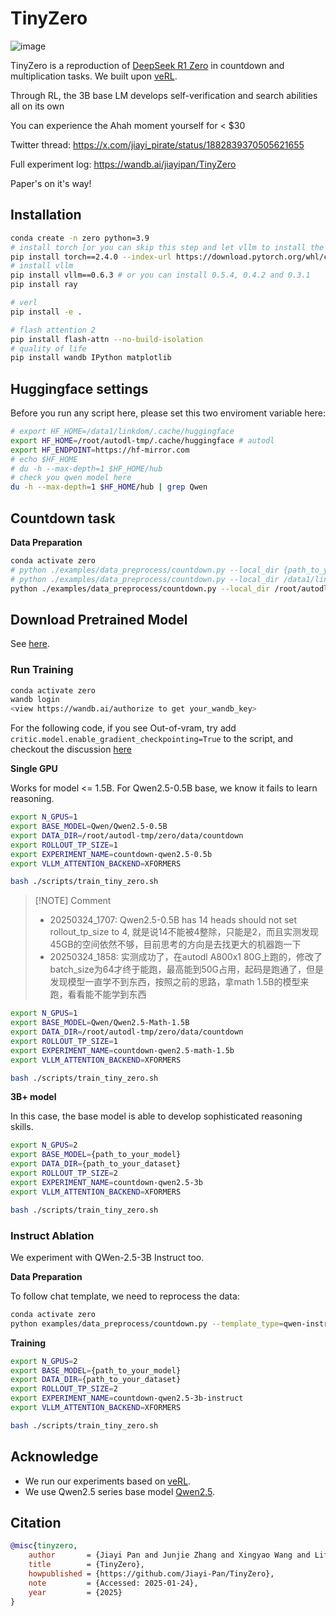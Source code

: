 # TinyZero
![image](cover.png)

TinyZero is a reproduction of [DeepSeek R1 Zero](https://github.com/deepseek-ai/DeepSeek-R1) in countdown and multiplication tasks. We built upon [veRL](https://github.com/volcengine/verl).

Through RL, the 3B base LM develops self-verification and search abilities all on its own 

You can experience the Ahah moment yourself for < $30 

Twitter thread: https://x.com/jiayi_pirate/status/1882839370505621655

Full experiment log: https://wandb.ai/jiayipan/TinyZero

Paper's on it's way!

## Installation

```bash
conda create -n zero python=3.9
# install torch [or you can skip this step and let vllm to install the correct version for you]
pip install torch==2.4.0 --index-url https://download.pytorch.org/whl/cu121
# install vllm
pip install vllm==0.6.3 # or you can install 0.5.4, 0.4.2 and 0.3.1
pip install ray

# verl
pip install -e .

# flash attention 2
pip install flash-attn --no-build-isolation
# quality of life
pip install wandb IPython matplotlib
```

## Huggingface settings

Before you run any script here, please set this two enviroment variable here:

```bash
# export HF_HOME=/data1/linkdom/.cache/huggingface
export HF_HOME=/root/autodl-tmp/.cache/huggingface # autodl
export HF_ENDPOINT=https://hf-mirror.com
# echo $HF_HOME
# du -h --max-depth=1 $HF_HOME/hub
# check you qwen model here
du -h --max-depth=1 $HF_HOME/hub | grep Qwen
```

## Countdown task

**Data Preparation**

```bash
conda activate zero
# python ./examples/data_preprocess/countdown.py --local_dir {path_to_your_dataset}
# python ./examples/data_preprocess/countdown.py --local_dir /data1/linkdom/zero_data
python ./examples/data_preprocess/countdown.py --local_dir /root/autodl-tmp/zero/data/countdown
```

## Download Pretrained Model

See [here](./demo/download_model.py).

### Run Training

```bash
conda activate zero
wandb login
<view https://wandb.ai/authorize to get your_wandb_key>
```

For the following code, if you see Out-of-vram, try add `critic.model.enable_gradient_checkpointing=True` to the script, and checkout the discussion [here](https://github.com/Jiayi-Pan/TinyZero/issues/5#issuecomment-2624161643)

**Single GPU**

Works for model <= 1.5B. For Qwen2.5-0.5B base, we know it fails to learn reasoning.

```bash
export N_GPUS=1
export BASE_MODEL=Qwen/Qwen2.5-0.5B
export DATA_DIR=/root/autodl-tmp/zero/data/countdown
export ROLLOUT_TP_SIZE=1
export EXPERIMENT_NAME=countdown-qwen2.5-0.5b
export VLLM_ATTENTION_BACKEND=XFORMERS

bash ./scripts/train_tiny_zero.sh
```

> [!NOTE] Comment
> - 20250324_1707: Qwen2.5-0.5B has 14 heads should not set rollout_tp_size to 4, 就是说14不能被4整除，只能是2，而且实测发现45GB的空间依然不够，目前思考的方向是去找更大的机器跑一下
> - 20250324_1858: 实测成功了，在autodl A800x1 80G上跑的，修改了batch_size为64才终于能跑，最高能到50G占用，起码是跑通了，但是发现模型一直学不到东西，按照之前的思路，拿math 1.5B的模型来跑，看看能不能学到东西

```bash
export N_GPUS=1
export BASE_MODEL=Qwen/Qwen2.5-Math-1.5B
export DATA_DIR=/root/autodl-tmp/zero/data/countdown
export ROLLOUT_TP_SIZE=1
export EXPERIMENT_NAME=countdown-qwen2.5-math-1.5b
export VLLM_ATTENTION_BACKEND=XFORMERS

bash ./scripts/train_tiny_zero.sh
```

**3B+ model**

In this case, the base model is able to develop sophisticated reasoning skills.

```bash
export N_GPUS=2
export BASE_MODEL={path_to_your_model}
export DATA_DIR={path_to_your_dataset}
export ROLLOUT_TP_SIZE=2
export EXPERIMENT_NAME=countdown-qwen2.5-3b
export VLLM_ATTENTION_BACKEND=XFORMERS

bash ./scripts/train_tiny_zero.sh
```

### Instruct Ablation

We experiment with QWen-2.5-3B Instruct too.

**Data Preparation**

To follow chat template, we need to reprocess the data:

```bash
conda activate zero
python examples/data_preprocess/countdown.py --template_type=qwen-instruct --local_dir={path_to_your_dataset}
```

**Training**

```bash
export N_GPUS=2
export BASE_MODEL={path_to_your_model}
export DATA_DIR={path_to_your_dataset}
export ROLLOUT_TP_SIZE=2
export EXPERIMENT_NAME=countdown-qwen2.5-3b-instruct
export VLLM_ATTENTION_BACKEND=XFORMERS

bash ./scripts/train_tiny_zero.sh
```

## Acknowledge

* We run our experiments based on [veRL](https://github.com/volcengine/verl).
* We use Qwen2.5 series base model [Qwen2.5](https://github.com/QwenLM/Qwen2.5).

## Citation

```bibtex
@misc{tinyzero,
    author       = {Jiayi Pan and Junjie Zhang and Xingyao Wang and Lifan Yuan and Hao Peng and Alane Suhr},
    title        = {TinyZero},
    howpublished = {https://github.com/Jiayi-Pan/TinyZero},
    note         = {Accessed: 2025-01-24},
    year         = {2025}
}
```
